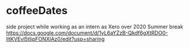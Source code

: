# coffeeDates
side project while working as an intern as Xero over 2020 Summer break
https://docs.google.com/document/d/1yL6aYZzB-Qkdf6gXtRDO0-lltKVEvl5tIipFONXlAz0/edit?usp=sharing
